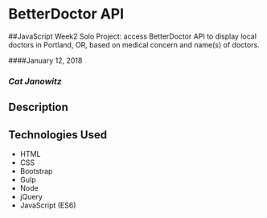 # BetterDoctor API

##JavaScript Week2 Solo Project: access BetterDoctor API to display local doctors in Portland, OR, based on medical concern and name(s) of doctors.

####January 12, 2018

### _Cat Janowitz_

##  Description




## Technologies Used
* HTML
* CSS
* Bootstrap
* Gulp
* Node
* jQuery
* JavaScript (ES6)
